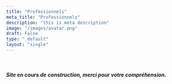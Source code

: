 ```yaml
---
title: "Professionnels"
meta_title: "Professionnels"
description: "this is meta description"
image: "/images/avatar.png"
draft: False
type: "_default"
layout: "single"
---
```

<br>
<h5>Site en cours de construction, merci pour votre compréhension.</h5>

